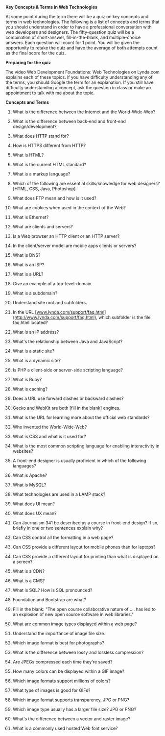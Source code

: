 **Key Concepts & Terms in Web Technologies**

At some point during the term there will be a quiz on key concepts and
terms in web technologies. The following is a list of concepts and terms
that you should understand in order to have a professional conversation
with web developers and designers. The fifty-question quiz will be a
combination of short-answer, fill-in-the-blank, and multiple-choice
answers. Each question will count for 1 point. You will be given the
opportunity to retake the quiz and have the average of both attempts
count as the final score for the quiz.

**Preparing for the quiz**

The video Web Development Foundations: Web Technologies on Lynda.com
explains each of these topics. If you have difficulty understanding any
of the terms, you should Google the term for an explanation. If you
still have difficulty understanding a concept, ask the question in class
or make an appointment to talk with me about the topic.

**Concepts and Terms**

1.  What is the difference between the Internet and the World-Wide-Web?

2.  What is the difference between back-end and front-end
    design/development?

3.  What does HTTP stand for?

4.  How is HTTPS different from HTTP?

5.  What is HTML?

6.  What is the current HTML standard?

7.  What is a markup language?

8.  Which of the following are essential skills/knowledge for web
    designers? \[HTML, CSS, Java, Photoshop\]

9.  What does FTP mean and how is it used?

10. What are cookies when used in the context of the Web?

11. What is Ethernet?

12. What are clients and servers?

13. Is a Web browser an HTTP client or an HTTP server?

14. In the client/server model are mobile apps clients or servers?

15. What is DNS?

16. What is an ISP?

17. What is a URL?

18. Give an example of a top-level-domain.

19. What is a subdomain?

20. Understand site root and subfolders.

21. In the URL
    [www.lynda.com/support/faq.html](http://www.lynda.com/support/faq.html),
    which subfolder is the file faq.html located?

22. What is an IP address?

23. What's the relationship between Java and JavaScript?

24. What is a static site?

25. What is a dynamic site?

26. Is PHP a client-side or server-side scripting language?

27. What is Ruby?

28. What is caching?

29. Does a URL use forward slashes or backward slashes?

30. Gecko and WebKit are both \[fill in the blank\] engines.

31. What is the URL for learning more about the official web standards?

32. Who invented the World-Wide-Web?

33. What is CSS and what is it used for?

34. What is the most common scripting language for enabling
    interactivity in websites?

35. A front-end designer is usually proficient in which of the following
    languages?

36. What is Apache?

37. What is MySQL?

38. What technologies are used in a LAMP stack?

39. What does UI mean?

40. What does UX mean?

41. Can Journalism 341 be described as a course in front-end design? If
    so, briefly in one or two sentences explain why?

42. Can CSS control all the formatting in a web page?

43. Can CSS provide a different layout for mobile phones than for
    laptops?

44. Can CSS provide a different layout for printing than what is
    displayed on a screen?

45. What is a CDN?

46. What is a CMS?

47. What is SQL? How is SQL pronounced?

48. Foundation and Bootstrap are what?

49. Fill in the blank: "The open course collaborative nature of .... has
    led to an explosion of new open source software in web libraries."

50. What are common image types displayed within a web page?

51. Understand the importance of image file size.

52. Which image format is best for photographs?

53. What is the difference between lossy and lossless compression?

54. Are JPEGs compressed each time they're saved?

55. How many colors can be displayed within a GIF image?

56. Which image formats support millions of colors?

57. What type of images is good for GIFs?

58. Which image format supports transparency, JPG or PNG?

59. Which image type usually has a larger file size? JPG or PNG?

60. What's the difference between a vector and raster image?

61. What is a commonly used hosted Web font service?
